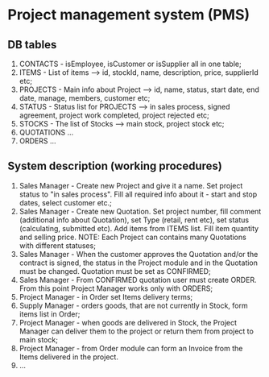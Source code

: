 # Project management system (PMS)

## DB tables
1. CONTACTS - isEmployee, isCustomer or isSupplier all in one table;
2. ITEMS - List of items --> id, stockId, name, description, price, supplierId etc;
3. PROJECTS - Main info about Project --> id, name, status, start date, end date, manage, members, customer etc;
4. STATUS - Status list for PROJECTS --> in sales process, signed agreement, project work completed, project rejected etc;
5. STOCKS - The list of Stocks --> main stock, project stock etc;
6. QUOTATIONS ...
7. ORDERS ...

## System description (working procedures)
1. Sales Manager - Create new Project and give it a name. Set project status to "in sales process". Fill all required info about it - start and stop dates, select customer etc.;
2. Sales Manager - Create new Quotation. Set project number, fill comment (additional info about Quotation), set Type (retail, rent etc), set status (calculating, submitted etc). Add items from ITEMS list. Fill item quantity and selling price. NOTE: Each Project can contains many Quotations with different statuses;
3. Sales Manager - When the customer approves the Quotation and/or the contract is signed, the status in the Project module and in the Quotation must be changed. Quotation must be set as CONFIRMED;
4. Sales Manager - From CONFIRMED quotation user must create ORDER. From this point Project Manager works only with ORDERS;
5. Project Manager - in Order set Items delivery terms;
6. Supply Manager - orders goods, that are not currently in Stock, form items list in Order;
7. Project Manager - when goods are delivered in Stock, the Project Manager can deliver them to the project or return them from project to main stock;
8. Project Manager - from Order module can form an Invoice from the Items delivered in the project.
9. ...